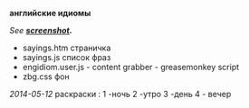 <b>английские идиомы</b>

*See <b>[screenshot](https://i.imgur.com/uYRuJPw.gif).</b>*

* sayings.htm страничка
* sayings.js список фраз
* engidiom.user.js - content grabber - greasemonkey script
* zbg.css фон

*2014-05-12* раскраски : 1 -ночь 2 -утро 3 -день 4 - вечер
